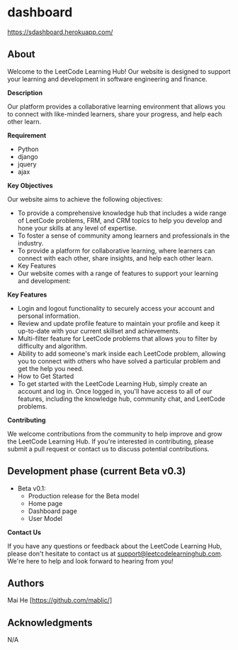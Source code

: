 # dashboard

https://sdashboard.herokuapp.com/


## About

Welcome to the LeetCode Learning Hub! Our website is designed to support your learning and development in software engineering and finance.


**Description**

Our platform provides a collaborative learning environment that allows you to connect with like-minded learners, share your progress, and help each other learn.


**Requirement**

 - Python
 - django
 - jquery
 - ajax


**Key Objectives**

Our website aims to achieve the following objectives:

 - To provide a comprehensive knowledge hub that includes a wide range of LeetCode problems, FRM, and CRM topics to help you develop and hone your skills at any level of expertise.
 - To foster a sense of community among learners and professionals in the industry.
 - To provide a platform for collaborative learning, where learners can connect with each other, share insights, and help each other learn.
 - Key Features
 - Our website comes with a range of features to support your learning and development:


**Key Features**

 - Login and logout functionality to securely access your account and personal information.
 - Review and update profile feature to maintain your profile and keep it up-to-date with your current skillset and achievements.
 - Multi-filter feature for LeetCode problems that allows you to filter by difficulty and algorithm.
 - Ability to add someone's mark inside each LeetCode problem, allowing you to connect with others who have solved a particular problem and get the help you need.
 - How to Get Started
 - To get started with the LeetCode Learning Hub, simply create an account and log in. Once logged in, you'll have access to all of our features, including the knowledge hub, community chat, and LeetCode problems.


**Contributing**

We welcome contributions from the community to help improve and grow the LeetCode Learning Hub. If you're interested in contributing, please submit a pull request or contact us to discuss potential contributions.


## Development phase (current Beta v0.3)

 - Beta v0.1:
    - Production release for the Beta model
    - Home page
    - Dashboard page
    - User Model
    
    
**Contact Us**

If you have any questions or feedback about the LeetCode Learning Hub, please don't hesitate to contact us at support@leetcodelearninghub.com. We're here to help and look forward to hearing from you!


## Authors
Mai He [https://github.com/mablic/]
## Acknowledgments
N/A
